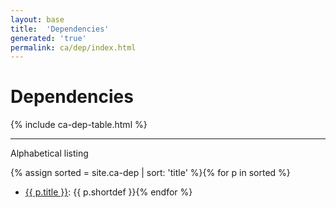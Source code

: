 ```yaml
---
layout: base
title:  'Dependencies'
generated: 'true'
permalink: ca/dep/index.html
---
```


# Dependencies

{% include ca-dep-table.html %}

----------

Alphabetical listing

{% assign sorted = site.ca-dep | sort: 'title' %}{% for p in sorted %}
* [{{ p.title }}](): {{ p.shortdef }}{% endfor %}
